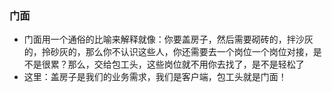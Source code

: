 ### 门面

* 门面用一个通俗的比喻来解释就像：你要盖房子，然后需要砌砖的，拌沙灰的，拎砂灰的，那么你不认识这些人，你还需要去一个岗位一个岗位对接，是不是很累？那么，交给包工头，这些岗位就不用你去找了，是不是轻松了
* 这里：盖房子是我们的业务需求，我们是客户端，包工头就是门面！